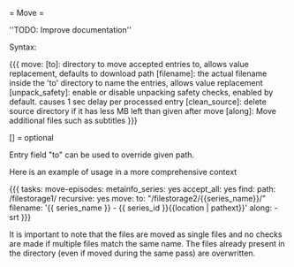 = Move =

''TODO: Improve documentation''

Syntax:

{{{
move:
  [to]: directory to move accepted entries to, allows value replacement, defaults to download path
  [filename]: the actual filename inside the 'to' directory to name the entries, allows value replacement
  [unpack_safety]: enable or disable unpacking safety checks, enabled by default. causes 1 sec delay per processed entry
  [clean_source]: delete source directory if it has less MB left than given after move
  [along]: Move additional files such as subtitles
}}}

[] = optional

Entry field "to" can be used to override given path.

Here is an example of usage in a more comprehensive context

{{{
tasks:
  move-episodes:
    metainfo_series: yes 
    accept_all: yes 
    find:
      path: /filestorage1/
      recursive: yes 
    move:
      to: "/filestorage2/{{series_name}}/"
      filename: '{{ series_name }} - {{ series_id }}{{location | pathext}}'
      along:
        - srt
}}}

It is important to note that the files are moved as single files and no checks are made if multiple files match the same name. The files already present in the directory (even if moved during the same pass) are overwritten.